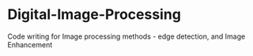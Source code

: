 # Digital-Image-Processing
Code writing for Image processing methods - edge detection, and Image Enhancement
